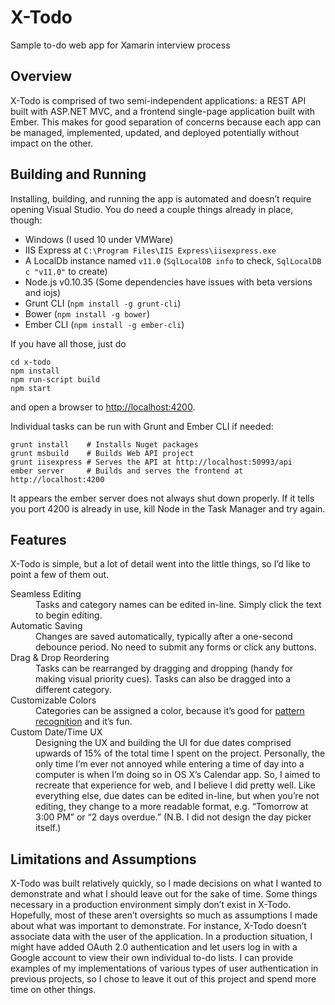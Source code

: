 # X-Todo
Sample to-do web app for Xamarin interview process

## Overview
X-Todo is comprised of two semi-independent applications: a REST API built with ASP.NET MVC, and a frontend single-page application built with Ember. This makes for good separation of concerns because each app can be managed, implemented, updated, and deployed potentially without impact on the other.

## Building and Running
Installing, building, and running the app is automated and doesn’t require opening Visual Studio. You do need a couple things already in place, though:

- Windows (I used 10 under VMWare)
- IIS Express at `C:\Program Files\IIS Express\iisexpress.exe`
- A LocalDb instance named `v11.0` (`SqlLocalDB info` to check, `SqlLocalDB c "v11.0"` to create)
- Node.js v0.10.35 (Some dependencies have issues with beta versions and iojs)
- Grunt CLI (`npm install -g grunt-cli`)
- Bower (`npm install -g bower`)
- Ember CLI (`npm install -g ember-cli`)

If you have all those, just do

```
cd x-todo
npm install
npm run-script build
npm start
```

and open a browser to [http://localhost:4200](http://localhost:4200).

Individual tasks can be run with Grunt and Ember CLI if needed:

```
grunt install    # Installs Nuget packages
grunt msbuild    # Builds Web API project
grunt iisexpress # Serves the API at http://localhost:50993/api
ember server     # Builds and serves the frontend at http://localhost:4200
```

It appears the ember server does not always shut down properly. If it tells you port 4200 is already in use, kill Node in the Task Manager and try again.

## Features
X-Todo is simple, but a lot of detail went into the little things, so I’d like to point a few of them out.

<dl>
<dt>Seamless Editing</dt>
<dd>Tasks and category names can be edited in-line. Simply click the text to begin editing.</dd>
<dt>Automatic Saving</dt>
<dd>Changes are saved automatically, typically after a one-second debounce period. No need to submit any forms or click any buttons.</dd>
<dt>Drag & Drop Reordering</dt>
<dd>Tasks can be rearranged by dragging and dropping (handy for making visual priority cues). Tasks can also be dragged into a different category.</dd>
<dt>Customizable Colors</dt>
<dd>Categories can be assigned a color, because it’s good for <a href="http://en.wikipedia.org/wiki/Principles_of_grouping">pattern recognition</a> and it’s fun.
<dt>Custom Date/Time UX</dt>
<dd>Designing the UX and building the UI for due dates comprised upwards of 15% of the total time I spent on the project. Personally, the only time I’m ever not annoyed while entering a time of day into a computer is when I’m doing so in OS X’s Calendar app. So, I aimed to recreate that experience for web, and I believe I did pretty well. Like everything else, due dates can be edited in-line, but when you’re not editing, they change to a more readable format, e.g. “Tomorrow at 3:00 PM” or “2 days overdue.” (N.B. I did not design the day picker itself.)</dd>
</dl>

## Limitations and Assumptions
X-Todo was built relatively quickly, so I made decisions on what I wanted to demonstrate and what I should leave out for the sake of time. Some things necessary in a production environment simply don’t exist in X-Todo. Hopefully, most of these aren’t oversights so much as assumptions I made about what was important to demonstrate. For instance, X-Todo doesn’t associate data with the user of the application. In a production situation, I might have added OAuth 2.0 authentication and let users log in with a Google account to view their own individual to-do lists. I can provide examples of my implementations of various types of user authentication in previous projects, so I chose to leave it out of this project and spend more time on other things.

